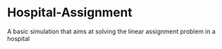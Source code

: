 # Hospital-Assignment
A basic simulation that aims at solving the linear assignment problem in a hospital
